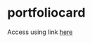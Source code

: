 # portfoliocard
<p></p>
<p>Access using link <a href="https://kevinwebtest.github.io/portfoliocard/">here</a></p>
